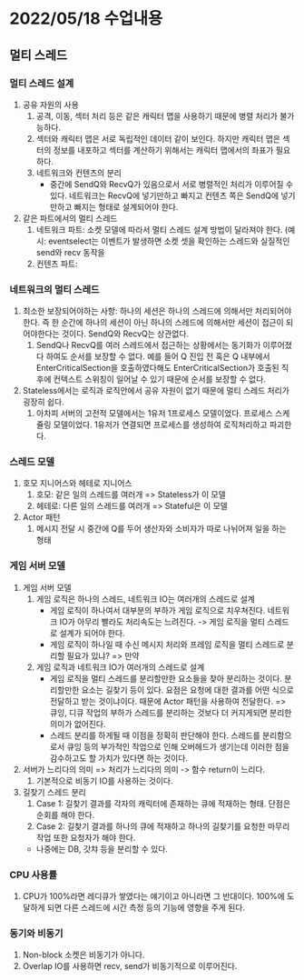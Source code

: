 # 2022/05/18 수업내용
## 멀티 스레드
### 멀티 스레드 설계
1. 공유 자원의 사용
    1) 공격, 이동, 섹터 처리 등은 같은 캐릭터 맵을 사용하기 때문에 병렬 처리가 불가능하다.
    2) 섹터와 캐릭터 맵은 서로 독립적인 데이터 같이 보인다. 하지만 캐릭터 맵은 섹터의 정보를 내포하고 섹터를 계산하기 위해서는 캐릭터 맵에서의 좌표가 필요하다.
    3) 네트워크와 컨텐츠의 분리
        * 중간에 SendQ와 RecvQ가 있음으로서 서로 병렬적인 처리가 이루어질 수 있다. 네트워크는 RecvQ에 넣기만하고 빠지고 컨텐츠 쪽은 SendQ에 넣기만하고 빠지는 형태로 설계되어야 한다.
2. 같은 파트에서의 멀티 스레드
    1) 네트워크 파트: 소켓 모델에 따라서 멀티 스레드 설계 방법이 달라져야 한다. (예시: eventselect는 이벤트가 발생하면 소켓 셋을 확인하는 스레드와 실질적인 send와 recv 동작을 
    2) 컨텐츠 파트: 

### 네트워크의 멀티 스레드
1. 최소한 보장되어야하는 사항: 하나의 세션은 하나의 스레드에 의해서만 처리되어야 한다. 즉 한 순간에 하나의 세션이 아닌 하나의 스레드에 의해서만 세션이 접근이 되어야한다는 것이다. SendQ와 RecvQ는 상관없다.
    1) SendQ나 RecvQ를 여러 스레드에서 접근하는 상황에서는 동기화가 이루어졌다 하여도 순서를 보장할 수 없다. 예를 들어 Q 진입 전 혹은 Q 내부에서 EnterCriticalSection을 호출하였다해도 EnterCriticalSection가 호출된 직후에 컨텍스트 스위칭이 일어날 수 있기 때문에 순서를 보장할 수 없다.
2. Stateless에서는 로직과 로직안에서 공유 자원이 없기 때문에 멀티 스레드 처리가 굉장히 쉽다. 
    1) 아차피 서버의 고전적 모델에서는 1유저 1프로세스 모델이었다. 프로세스 스케쥴링 모델이었다. 1유저가 연결되면 프로세스를 생성하여 로직처리하고 파괴한다.

### 스레드 모델
1. 호모 지니어스와 헤테로 지니어스 
    1) 호모: 같은 일의 스레드를 여러개 => Stateless가 이 모델
    2) 헤테로: 다른 일의 스레드를 여러개 => Stateful은 이 모델
2. Actor 패턴
    1) 메시지 전달 시 중간에 Q를 두어 생산자와 소비자가 따로 나뉘어져 일을 하는 형태

### 게임 서버 모델
1. 게임 서버 모델
    1) 게임 로직은 하나의 스레드, 네트워크 IO는 여러개의 스레드로 설계
        * 게임 로직이 하나여서 대부분의 부하가 게임 로직으로 치우쳐진다. 네트워크 IO가 아무리 빨라도 처리속도는 느려진다. -> 게임 로직을 멀티 스레드로 설계가 되어야 한다.
        * 게임 로직이 하나일 때 수신 메시지 처리와 프레임 로직을 멀티 스레드로 분리할 필요가 있냐? => 만약 
    2) 게임 로직과 네트워크 IO가 여러개의 스레드로 설계
        * 게임 로직을 멀티 스레드를 분리할만한 요소들을 찾아 분리하는 것이다. 분리할만한 요소는 길찾기 등이 있다. 요점은 요청에 대한 결과를 어떤 식으로 전달하고 받는 것이냐이다. 때문에 Actor 패턴을 사용하여 전달한다. => 큐잉, 디큐 작업의 부하가 스레드를 분리하는 것보다 더 커지게되면 분리한 의미가 없어진다.
        * 스레드 분리를 하게될 때 이점을 정확히 판단해야 한다. 스레드를 분리함으로서 큐잉 등의 부가적인 작업으로 인해 오버헤드가 생기는데 이러한 점을 감수하고도 할 가치가 있다면 하는 것이다.
2. 서버가 느리다의 의미 => 처리가 느리다의 의미 -> 함수 return이 느리다.
    1) 기본적으로 비동기 IO를 사용하는 것이다.
3. 길찾기 스레드 분리
    1) Case 1: 길찾기 결과를 각자의 캐릭터에 존재하는 큐에 적재하는 형태. 단점은 순회를 해야 한다.
    2) Case 2: 길찾기 결과를 하나의 큐에 적재하고 하나의 길찾기를 요청한 마무리 작업 또한 요청자가 해야 한다.
    * 나중에는 DB, 갓챠 등을 분리할 수 있다.

### CPU 사용률
1. CPU가 100%라면 레디큐가 쌓였다는 얘기이고 아니라면 그 반대이다. 100%에 도달하게 되면 다른 스레드에  시간 측정 등의 기능에 영향을 주게 된다.

### 동기와 비동기
1. Non-block 소켓은 비동기가 아니다.
2. Overlap IO를 사용하면 recv, send가 비동기적으로 이루어진다.
